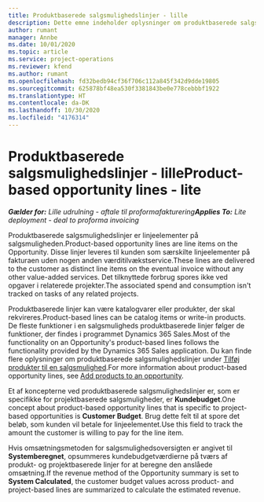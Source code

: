 ```yaml
---
title: Produktbaserede salgsmulighedslinjer - lille
description: Dette emne indeholder oplysninger om produktbaserede salgsmulighedslinjeelementer i Project Operations.
author: rumant
manager: Annbe
ms.date: 10/01/2020
ms.topic: article
ms.service: project-operations
ms.reviewer: kfend
ms.author: rumant
ms.openlocfilehash: fd32bedb94cf36f706c112a845f342d9dde19805
ms.sourcegitcommit: 625878bf48ea530f3381843be0e778cebbbf1922
ms.translationtype: HT
ms.contentlocale: da-DK
ms.lasthandoff: 10/30/2020
ms.locfileid: "4176314"
---
```

# <a name="product-based-opportunity-lines---lite"></a><span data-ttu-id="4ebc8-103">Produktbaserede salgsmulighedslinjer - lille</span><span class="sxs-lookup"><span data-stu-id="4ebc8-103">Product-based opportunity lines - lite</span></span>

<span data-ttu-id="4ebc8-104">_**Gælder for:** Lille udrulning - aftale til proformafakturering_</span><span class="sxs-lookup"><span data-stu-id="4ebc8-104">_**Applies To:** Lite deployment - deal to proforma invoicing_</span></span>

<span data-ttu-id="4ebc8-105">Produktbaserede salgsmulighedslinjer er linjeelementer på salgsmuligheden.</span><span class="sxs-lookup"><span data-stu-id="4ebc8-105">Product-based opportunity lines are line items on the Opportunity.</span></span> <span data-ttu-id="4ebc8-106">Disse linjer leveres til kunden som særskilte linjeelementer på fakturaen uden nogen anden værditilvækstservice.</span><span class="sxs-lookup"><span data-stu-id="4ebc8-106">These lines are delivered to the customer as distinct line items on the eventual invoice without any other value-added services.</span></span> <span data-ttu-id="4ebc8-107">Det tilknyttede forbrug spores ikke ved opgaver i relaterede projekter.</span><span class="sxs-lookup"><span data-stu-id="4ebc8-107">The associated spend and consumption isn't tracked on tasks of any related projects.</span></span>

<span data-ttu-id="4ebc8-108">Produktbaserede linjer kan være katalogvarer eller produkter, der skal rekvireres.</span><span class="sxs-lookup"><span data-stu-id="4ebc8-108">Product-based lines can be catalog items or write-in products.</span></span> <span data-ttu-id="4ebc8-109">De fleste funktioner i en salgsmuligheds produktbaserede linjer følger de funktioner, der findes i programmet Dynamics 365 Sales.</span><span class="sxs-lookup"><span data-stu-id="4ebc8-109">Most of the functionality on an Opportunity's product-based lines follows the functionality provided by the Dynamics 365 Sales application.</span></span> <span data-ttu-id="4ebc8-110">Du kan finde flere oplysninger om produktbaserede salgsmulighedslinjer under [Tilføj produkter til en salgsmulighed](https://docs.microsoft.com/dynamics365/sales-enterprise/add-products-opportunity).</span><span class="sxs-lookup"><span data-stu-id="4ebc8-110">For more information about product-based opportunity lines, see [Add products to an opportunity](https://docs.microsoft.com/dynamics365/sales-enterprise/add-products-opportunity).</span></span>

<span data-ttu-id="4ebc8-111">Et af koncepterne ved produktbaserede salgsmulighedslinjer er, som er specifikke for projektbaserede salgsmuligheder, er **Kundebudget**.</span><span class="sxs-lookup"><span data-stu-id="4ebc8-111">One concept about product-based opportunity lines that is specific to project-based opportunities is **Customer Budget**.</span></span> <span data-ttu-id="4ebc8-112">Brug dette felt til at spore det beløb, som kunden vil betale for linjeelementet.</span><span class="sxs-lookup"><span data-stu-id="4ebc8-112">Use this field to track the amount the customer is willing to pay for the line item.</span></span>

<span data-ttu-id="4ebc8-113">Hvis omsætningsmetoden for salgsmulighedsoversigten er angivet til **Systemberegnet**, opsummeres kundebudgetværdierne på tværs af produkt- og projektbaserede linjer for at beregne den anslåede omsætning.</span><span class="sxs-lookup"><span data-stu-id="4ebc8-113">If the revenue method of the Opportunity summary is set to **System Calculated**, the customer budget values across product- and project-based lines are summarized to calculate the estimated revenue.</span></span>
